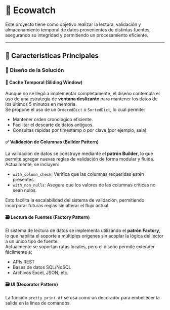 # 🧪 Ecowatch

Este proyecto tiene como objetivo realizar la lectura, validación y almacenamiento temporal de datos provenientes de distintas fuentes, asegurando su integridad y permitiendo un procesamiento eficiente.

---

## 📌 Características Principales

### 🧠 Diseño de la Solución

#### 🧮 Cache Temporal (Sliding Window)

Aunque no se llegó a implementar completamente, el diseño contempla el uso de una estrategia de **ventana deslizante** para mantener los datos de los últimos 5 minutos en memoria.  
Se propone el uso de un `OrderedDict` o `SortedDict`, lo cual permite:

- Mantener orden cronológico eficiente.
- Facilitar el descarte de datos antiguos.
- Consultas rápidas por timestamp o por clave (por ejemplo, sala).

#### ✅ Validación de Columnas (Builder Pattern)

La validación de datos se construye mediante el **patrón Builder**, lo que permite agregar nuevas reglas de validación de forma modular y fluida. Actualmente, se incluyen:

- `with_column_check`: Verifica que las columnas requeridas estén presentes.
- `with_non_nulls`: Asegura que los valores de las columnas críticas no sean nulos.

Esto facilita la escalabilidad del sistema de validación, permitiendo incorporar futuras reglas sin alterar el flujo actual.

#### 🗃️ Lectura de Fuentes (Factory Pattern)

El sistema de lectura de datos se implementa utilizando el **patrón Factory**, lo que habilita el soporte a múltiples orígenes sin acoplar la lógica del lector a un único tipo de fuente.  
Actualmente se soportan rutas locales, pero el diseño permite extender fácilmente a:

- APIs REST
- Bases de datos SQL/NoSQL
- Archivos Excel, JSON, etc.

#### 🗃️ UI (Decorator Pattern)
La función `pretty_print_df` se usa como un decorador para embellecer la salida en la línea de comandos.

